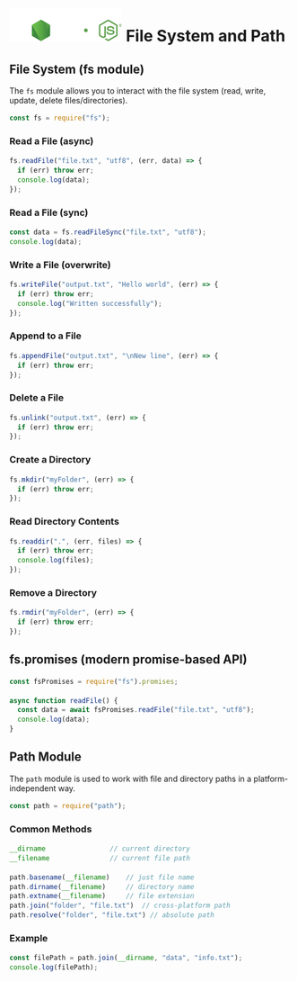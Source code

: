 # ![ ](../assets/nodejs-logo.svg) File System and Path

## File System (fs module)

The `fs` module allows you to interact with the file system (read, write, update, delete files/directories).

```js
const fs = require("fs");
```

### Read a File (async)

```js
fs.readFile("file.txt", "utf8", (err, data) => {
  if (err) throw err;
  console.log(data);
});
```

### Read a File (sync)

```js
const data = fs.readFileSync("file.txt", "utf8");
console.log(data);
```

### Write a File (overwrite)

```js
fs.writeFile("output.txt", "Hello world", (err) => {
  if (err) throw err;
  console.log("Written successfully");
});
```

### Append to a File

```js
fs.appendFile("output.txt", "\nNew line", (err) => {
  if (err) throw err;
});
```

### Delete a File

```js
fs.unlink("output.txt", (err) => {
  if (err) throw err;
});
```

### Create a Directory

```js
fs.mkdir("myFolder", (err) => {
  if (err) throw err;
});
```

### Read Directory Contents

```js
fs.readdir(".", (err, files) => {
  if (err) throw err;
  console.log(files);
});
```

### Remove a Directory

```js
fs.rmdir("myFolder", (err) => {
  if (err) throw err;
});
```

## fs.promises (modern promise-based API)

```js
const fsPromises = require("fs").promises;

async function readFile() {
  const data = await fsPromises.readFile("file.txt", "utf8");
  console.log(data);
}
```

## Path Module

The `path` module is used to work with file and directory paths in a platform-independent way.

```js
const path = require("path");
```

### Common Methods

```js
__dirname                // current directory
__filename               // current file path

path.basename(__filename)    // just file name
path.dirname(__filename)     // directory name
path.extname(__filename)     // file extension
path.join("folder", "file.txt")  // cross-platform path
path.resolve("folder", "file.txt") // absolute path
```

### Example

```js
const filePath = path.join(__dirname, "data", "info.txt");
console.log(filePath);
```
